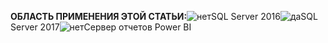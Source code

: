 **ОБЛАСТЬ ПРИМЕНЕНИЯ ЭТОЙ СТАТЬИ:**![нет](media/no.png)SQL Server 2016![да](media/yes.png)SQL Server 2017![нет](media/no.png)Сервер отчетов Power BI